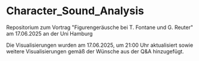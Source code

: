 # Character_Sound_Analysis
Repositorium zum Vortrag "Figurengeräusche bei T. Fontane und G. Reuter" am 17.06.2025 an der Uni Hamburg

Die Visualisierungen wurden am 17.06.2025, um 21:00 Uhr aktualisiert sowie weitere Visualisierungen gemäß der Wünsche aus der Q&A hinzugefügt. 

